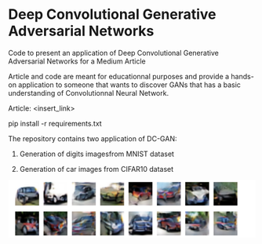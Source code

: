 # Deep Convolutional Generative Adversarial Networks
Code to present an application of Deep Convolutional Generative Adversarial Networks for a Medium Article

Article and code are meant for educationnal purposes and provide a hands-on application to someone that wants to discover GANs that has a basic understanding of Convolutionnal Neural Network.


Article: <insert_link>

pip install -r requirements.txt

The repository contains two application of DC-GAN:

1) Generation of digits imagesfrom MNIST dataset

2) Generation of car images from CIFAR10 dataset

![Generate Cars from Cifar10](cifar10_cars_epoch100.png?raw=true "Results after 100 epochs")

